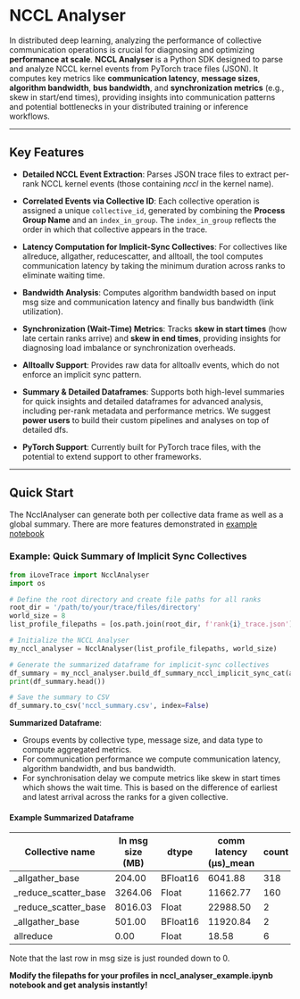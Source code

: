 # NCCL Analyser

In distributed deep learning, analyzing the performance of collective communication operations is crucial for diagnosing and optimizing **performance at scale**. **NCCL Analyser** is a Python SDK designed to parse and analyze NCCL kernel events from PyTorch trace files (JSON). It computes key metrics like **communication latency**, **message sizes**, **algorithm bandwidth**, **bus bandwidth**, and **synchronization metrics** (e.g., skew in start/end times), providing insights into communication patterns and potential bottlenecks in your distributed training or inference workflows.


---

## Key Features

<!-- we need to add point about sync metrics skew in start time, another point at the start about the correlation by colelctive id which is then used to correlated events across the ranks -->
- **Detailed NCCL Event Extraction**: Parses JSON trace files to extract per-rank NCCL kernel events (those containing _nccl_ in the kernel name).

- **Correlated Events via Collective ID**: Each collective operation is assigned a unique `collective_id`, generated by combining the **Process Group Name** and an `index_in_group`. The `index_in_group` reflects the order in which that collective appears in the trace.

- **Latency Computation for Implicit-Sync Collectives**: For collectives like allreduce, allgather, reducescatter, and alltoall, the tool computes communication latency by taking the minimum duration across ranks to eliminate waiting time.

- **Bandwidth Analysis**: Computes algorithm bandwidth based on  input msg size and communication latency and finally bus bandwidth (link utilization).

- **Synchronization (Wait-Time) Metrics**: Tracks **skew in start times** (how late certain ranks arrive) and **skew in end times**, providing insights for diagnosing load imbalance or synchronization overheads.

- **Alltoallv Support**: Provides raw data for alltoallv events, which do not enforce an implicit sync pattern.

- **Summary & Detailed Dataframes**: Supports both high-level summaries for quick insights and detailed dataframes for advanced analysis, including per-rank metadata and performance metrics. We suggest **power users** to build their custom pipelines and analyses on top of detailed dfs. 

- **PyTorch Support**: Currently built for PyTorch trace files, with the potential to extend support to other frameworks.

---

## Quick Start

The NcclAnalyser can generate both per collective data frame as well as a global summary. There are more features demonstrated in [example notebook](../examples/nccl_analyser_example.ipynb)
 

### Example: Quick Summary of Implicit Sync Collectives

```python
from iLoveTrace import NcclAnalyser
import os

# Define the root directory and create file paths for all ranks
root_dir = '/path/to/your/trace/files/directory'
world_size = 8
list_profile_filepaths = [os.path.join(root_dir, f'rank{i}_trace.json') for i in range(world_size)]

# Initialize the NCCL Analyser
my_nccl_analyser = NcclAnalyser(list_profile_filepaths, world_size)

# Generate the summarized dataframe for implicit-sync collectives
df_summary = my_nccl_analyser.build_df_summary_nccl_implicit_sync_cat(agg_metrics=['mean'])
print(df_summary.head())

# Save the summary to CSV
df_summary.to_csv('nccl_summary.csv', index=False)

```
**Summarized Dataframe**: 
- Groups events by collective type, message size, and data type to compute aggregated metrics.
- For communication performance we compute communication latency, algorithm bandwidth, and bus bandwidth. 
- For synchronisation delay we compute metrics like skew in start times which shows the wait time. This is based on the difference of earliest and latest arrival across the ranks for a given collective. 

#### Example Summarized Dataframe

| Collective name      | In msg size (MB) | dtype    | comm latency (µs)_mean | count | Total latency (ms) | algo bw (GB/s)_mean | bus bw (GB/s)_mean | skew in start time (µs)_mean |
|----------------------|------------------|----------|------------------------|-------|---------------------|---------------------|---------------------|-----------------------------|
| _allgather_base      | 204.00           | BFloat16 | 6041.88                | 318   | 1921.32             | 33.00               | 28.88               | 11779.36                     |
| _reduce_scatter_base | 3264.06          | Float    | 11662.77               | 160   | 1866.04             | 273.43              | 239.25              | 60238.77                     |
| _reduce_scatter_base | 8016.03          | Float    | 22988.50               | 2     | 45.98               | 340.53              | 297.96              | 146.48                       |
| _allgather_base      | 501.00           | BFloat16 | 11920.84               | 2     | 23.84               | 41.04               | 35.91               | 15405.14                     |
| allreduce            | 0.00             | Float    | 18.58                  | 6     | 0.11                | 0.00                | 0.00                | 936.63                       |


Note that the last row in msg size is just rounded down to 0. 

**Modify the filepaths for your profiles in nccl_analyser_example.ipynb notebook and get analysis instantly!**
